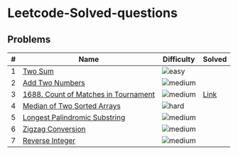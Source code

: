 # Leetcode-Solved-questions

## Problems
 **#** | **Name** | **Difficulty** | **Solved** 
---|---|---|---
 1 | [Two Sum](https://leetcode.com/problems/two-sum/) | ![easy](https://img.shields.io/badge/-Easy-green) |  
 2 | [Add Two Numbers](https://leetcode.com/problems/add-two-numbers/) | ![medium](https://img.shields.io/badge/-Medium-yellow) |  
 3 | [1688. Count of Matches in Tournament](https://leetcode.com/problems/count-of-matches-in-tournament/description/) | ![medium](https://img.shields.io/badge/-Medium-yellow) | [Link](https://leetcode.com/problems/count-of-matches-in-tournament/submissions/881927246/) 
 4 | [Median of Two Sorted Arrays](https://leetcode.com/problems/median-of-two-sorted-arrays/) | ![hard](https://img.shields.io/badge/-Hard-red) |  
 5 | [Longest Palindromic Substring](https://leetcode.com/problems/longest-palindromic-substring/) | ![medium](https://img.shields.io/badge/-Medium-yellow) |  
 6 | [Zigzag Conversion](https://leetcode.com/problems/zigzag-conversion/) | ![medium](https://img.shields.io/badge/-Medium-yellow) |  
 7 | [Reverse Integer](https://leetcode.com/problems/reverse-integer/) | ![medium](https://img.shields.io/badge/-Medium-yellow) |  
